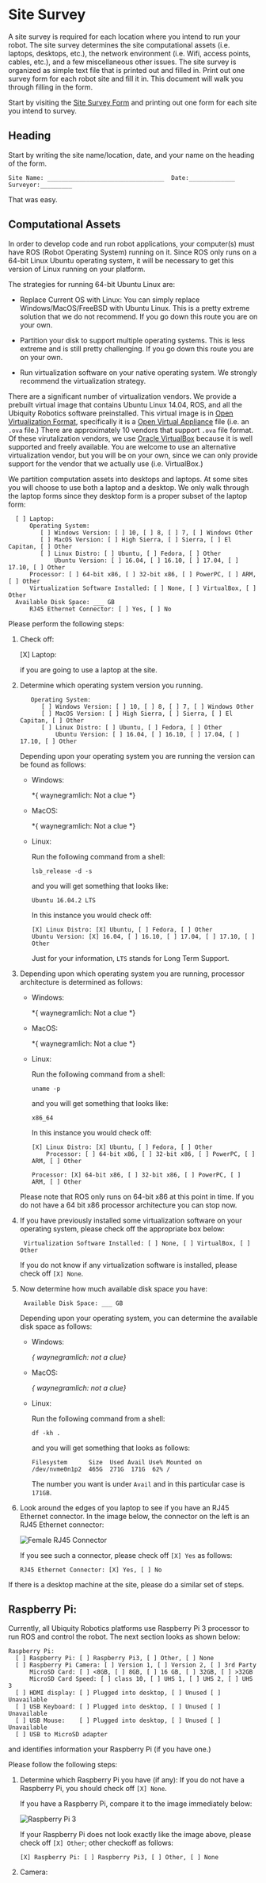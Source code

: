 # Site Survey

A site survey is required for each location where you intend to run your robot.
The site survey determines the site computational assets (i.e. laptops, desktops, etc.),
the network environment (i.e. Wifi, access points, cables, etc.), and a few miscellaneous
other issues.  The site survey is organized as simple text file that is printed out
and filled in.  Print out one survey form for each robot site and fill it in.  This
document will walk you through filling in the form.

Start by visiting the
[Site Survey Form](site_survey_form/site_survey_form.md)
and printing out one form for each site you intend to survey.

## Heading

Start by writing the site name/location, date, and your name on the heading of the form.

    Site Name: _________________________________  Date:_____________  Surveyor:_________

That was easy.

## Computational Assets

In order to develop code and run robot applications, your computer(s) must have
ROS (Robot Operating System) running on it.  Since ROS only runs on a 64-bit
Linux Ubuntu operating system, it will be necessary to get this version of Linux
running on your platform.

The strategies for running 64-bit Ubuntu Linux are:

* Replace Current OS with Linux:
  You can simply replace Windows/MacOS/FreeBSD with Ubuntu Linux.  This is a pretty
  extreme solution that we do not recommend.  If you go down this route you are on
  your own.

* Partition your disk to support multiple operating systems.  This is less extreme
  and is still pretty challenging.  If you go down this route you are on your own.

* Run virtualization software on your native operating system.  We strongly recommend
  the virtualization strategy.

There are a significant number of virtualization vendors.  We provide a prebuilt
virtual image that contains Ubuntu Linux 14.04, ROS, and all the Ubiquity Robotics
software preinstalled.  This virtual image is in 
[Open Virtualization Format](https://en.wikipedia.org/wiki/Open_Virtualization_Format),
specifically it is a
[Open Virtual Appliance](https://en.wikipedia.org/wiki/Virtual_appliance)
file (i.e. an `.ova` file.)  There are approximately 10 vendors that support `.ova`
file format.  Of these virutalization vendors, we use
[Oracle VirtualBox](https://en.wikipedia.org/wiki/VirtualBox)
because it is well supported and freely available.
You are welcome to use an alternative virtualization vendor, but you will be on
your own, since we can only provide support for the vendor that we actually use
(i.e. VirtualBox.)

We partition computation assets into desktops and laptops.  At some sites you
will choose to use both a laptop and a desktop.  We only walk through the laptop
forms since they desktop form is a proper subset of the laptop form:

      [ ] Laptop:
          Operating System:
             [ ] Windows Version: [ ] 10, [ ] 8, [ ] 7, [ ] Windows Other
             [ ] MacOS Version: [ ] High Sierra, [ ] Sierra, [ ] El Capitan, [ ] Other
             [ ] Linux Distro: [ ] Ubuntu, [ ] Fedora, [ ] Other
                 Ubuntu Version: [ ] 16.04, [ ] 16.10, [ ] 17.04, [ ] 17.10, [ ] Other
          Processor: [ ] 64-bit x86, [ ] 32-bit x86, [ ] PowerPC, [ ] ARM, [ ] Other
          Virtualization Software Installed: [ ] None, [ ] VirtualBox, [ ] Other
	  Available Disk Space: ___ GB
          RJ45 Ethernet Connector: [ ] Yes, [ ] No

Please perform the following steps:

1. Check off:

      [X] Laptop:

   if you are going to use a laptop at the site.

2. Determine which operating system version you running.

          Operating System:
             [ ] Windows Version: [ ] 10, [ ] 8, [ ] 7, [ ] Windows Other
             [ ] MacOS Version: [ ] High Sierra, [ ] Sierra, [ ] El Capitan, [ ] Other
             [ ] Linux Distro: [ ] Ubuntu, [ ] Fedora, [ ] Other
                 Ubuntu Version: [ ] 16.04, [ ] 16.10, [ ] 17.04, [ ] 17.10, [ ] Other

   Depending upon your operating system you are running the version can be found as follows:

   * Windows:

     *{ waynegramlich: Not a clue *}

   * MacOS:

     *{ waynegramlich: Not a clue *}

   * Linux:

     Run the following command from a shell:

         lsb_release -d -s

     and you will get something that looks like:

         Ubuntu 16.04.2 LTS

     In this instance you would check off:

         [X] Linux Distro: [X] Ubuntu, [ ] Fedora, [ ] Other
 	     Ubuntu Version: [X] 16.04, [ ] 16.10, [ ] 17.04, [ ] 17.10, [ ] Other

     Just for your information, `LTS` stands for Long Term Support.

3. Depending upon which operating system you are running, processor architecture
   is determined as follows:

   * Windows:

     *{ waynegramlich: Not a clue *}

   * MacOS:

     *{ waynegramlich: Not a clue *}

   * Linux:

     Run the following command from a shell:

         uname -p

     and you will get something that looks like:

         x86_64

     In this instance you would check off:

         [X] Linux Distro: [X] Ubuntu, [ ] Fedora, [ ] Other
             Processor: [ ] 64-bit x86, [ ] 32-bit x86, [ ] PowerPC, [ ] ARM, [ ] Other

         Processor: [X] 64-bit x86, [ ] 32-bit x86, [ ] PowerPC, [ ] ARM, [ ] Other

   Please note that ROS only runs on 64-bit x86 at this point in time.  If you do
   not have a 64 bit x86 processor architecture you can stop now.

4. If you have previously installed some virtualization software on your operating
   system, please check off the appropriate box below:

        Virtualization Software Installed: [ ] None, [ ] VirtualBox, [ ] Other

   If you do not know if any virtualization software is installed,
   please check off `[X] None`.

5. Now determine how much available disk space you have:

        Available Disk Space: ___ GB

   Depending upon your operating system, you can determine the available disk space
   as follows:

   * Windows:

     *{ waynegramlich: not a clue}*

   * MacOS:

     *{ waynegramlich: not a clue}*

   * Linux:

     Run the following command from a shell:

         df -kh .

     and you will get something that looks as follows:

         Filesystem      Size  Used Avail Use% Mounted on
         /dev/nvme0n1p2  465G  271G  171G  62% /

     The number you want is under `Avail` and in this particular case is `171GB`.

6. Look around the edges of you laptop to see if you have an RJ45 Ethernet connector.
   In the image below, the connector on the left is an RJ45 Ethernet connector:

   ![Female RJ45 Connector](female_rj45.jpg)

   If you see such a connector, please check off `[X] Yes` as follows:

       RJ45 Ethernet Connector: [X] Yes, [ ] No

If there is a desktop machine at the site, please do a similar set of steps.

## Raspberry Pi:

Currently, all Ubiquity Robotics platforms use Raspberry Pi 3 processor to
run ROS and control the robot.  The next section looks as shown below:

    Raspberry Pi:
      [ ] Raspberry Pi: [ ] Raspberry Pi3, [ ] Other, [ ] None
      [ ] Raspberry Pi Camera: [ ] Version 1, [ ] Version 2, [ ] 3rd Party
          MicroSD Card: [ ] <8GB, [ ] 8GB, [ ] 16 GB, [ ] 32GB, [ ] >32GB
          MicroSD Card Speed: [ ] class 10, [ ] UHS 1, [ ] UHS 2, [ ] UHS 3
      [ ] HDMI display: [ ] Plugged into desktop, [ ] Unused [ ] Unavailable
      [ ] USB Keyboard: [ ] Plugged into desktop, [ ] Unused [ ] Unavailable
      [ ] USB Mouse:    [ ] Plugged into desktop, [ ] Unused [ ] Unavailable
      [ ] USB to MicroSD adapter

and identifies information your Raspberry Pi (if you have one.)

Please follow the following steps:

1. Determine which Raspberry Pi you have (if any):
   If you do not have a Raspberry Pi, you should check off `[X] None`.

   If you have a Raspberry Pi, compare it to the image immediately below:

   ![Raspberry Pi 3](raspberry_pi3.jpg)

   If your Raspberry Pi does not look exactly like the image above, please check
   off `[X] Other`; other checkoff as follows:

       [X] Raspberry Pi: [ ] Raspberry Pi3, [ ] Other, [ ] None

2. Camera:
